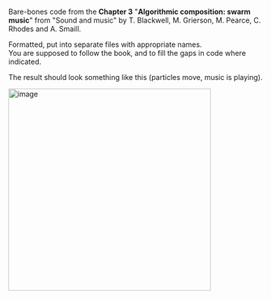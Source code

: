 Bare-bones code from the **Chapter 3** "**Algorithmic composition: swarm music**" from "Sound and music" by T. Blackwell, M. Grierson, M. Pearce, C. Rhodes and A. Smaill.

Formatted, put into separate files with appropriate names.  
You are supposed to follow the book, and to fill the gaps in code where indicated.

The result should look something like this (particles move, music is playing).

<img width="400" alt="image" src="https://user-images.githubusercontent.com/7578559/147406507-3fd8d5d6-c17c-4991-9e70-bb32671778bd.png">

